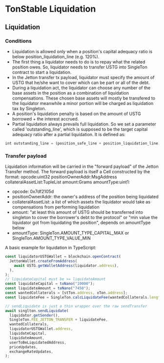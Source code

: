 # TonStable Liquidation

## Liquidation

### Conditions

- Liquidation is allowed only when a position's capital adequacy ratio is below position_liquidation_line (e.g. 120%).
- The first thing a liquidator needs to do is to repay what the related position owes. So, liquidator needs to transfer USTG into SingleTon contract to start a liquidation.
- In the Jetton transfer tx payload, liquidator must specify the amount of USTG that he/she want to cover which can be part or all of the debt.
- During a liquidation act, the liquidator can choose any number of the base assets in the position as a combination of liquidation compensations. These chosen base assets will mostly be transfered to the liquidator meanwhile a minor portion will be charged as liquidation tax by Singleton.
- A position's liquidation penalty is based on the amount of USTG borrowed + the interest accrued.
- Partial liquidation always prevails full liquidation. So we set a parameter called 'outstanding_line', which is supposed to be the target capital adequacy ratio after a partial liquidation. It is defined as:

```javascript
int outstanding_line = (position_safe_line + position_liquidation_line) / 2;
```

### Transfer payload

Liquidation information will be carried in the "forward payload" of the Jetton Transfer method.
The forward payload is itself a Cell constructed by the format:
opcode:uint32 positionOwnerAddr:MsgAddress collateralAssetList:TupleList<MsgAddress> amount:Grams amountType:uint1:

- opcode: 0x7df2105d
- positionOwnerAddr: the owner's address of the position being liquidated
- collateralAssetList: a list of which assets the liquidator would take as compensations from performing liquidation
- amount: "at least this amount of USTG should be transferred into singleton to cover the borrower's debt to the protocol" or "min value the liquidator got from liquidating the position", depends on amountType below
- amountType: SingleTon.AMOUNT_TYPE_CAPITAL_MAX or SingleTon.AMOUNT_TYPE_VALUE_MIN

A basic example for liquidation in TypeScript:

```javascript
const liquidatorUSTGWallet = blockchain.openContract(
  JettonWallet.createFromAddress(
    await USTG.getWalletAddress(liquidator.address),
  ),
);
// liquidateCapital must be >= liquidateAmount
const liquidateCapital = toNano("10000");
const liquidateAmount = toNano("7450");
const wantedCollaterals = [stTon.address, xTon.address];
const liquidateFee = SingleTon.calcLiquidateFee(wantedCollaterals.length);

// sendLiquidate is just a thin wrapper over the raw sendTransfer
await singlton.sendLiquidate(
  liquidator.getSender(),
  SingleTon.FEE_JETTON_TRANSFER + liquidateFee,
  wantedCollaterals,
  liquidatorUSTGWallet.address,
  liquidateCapital,
  liquidateAmount,
  userToBeLiquidatedAddress,
  priceUpdates,
  exchangeRateUpdates,
);
```
